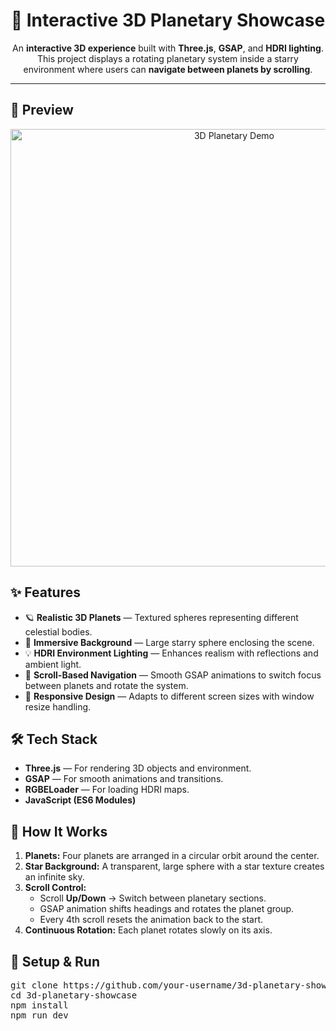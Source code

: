 <h1 align="center">🌌 Interactive 3D Planetary Showcase</h1>

<p align="center">
  An <b>interactive 3D experience</b> built with <b>Three.js</b>, <b>GSAP</b>, and <b>HDRI lighting</b>.  
  This project displays a rotating planetary system inside a starry environment where users can <b>navigate between planets by scrolling</b>.
</p>

<hr/>
<h2>📸 Preview</h2>
<p align="center">
  <img src="./assets/demo.gif" alt="3D Planetary Demo" width="700"/>
</p>
<h2>✨ Features</h2>
<ul>
  <li>🪐 <b>Realistic 3D Planets</b> — Textured spheres representing different celestial bodies.</li>
  <li>🌌 <b>Immersive Background</b> — Large starry sphere enclosing the scene.</li>
  <li>💡 <b>HDRI Environment Lighting</b> — Enhances realism with reflections and ambient light.</li>
  <li>🎡 <b>Scroll-Based Navigation</b> — Smooth GSAP animations to switch focus between planets and rotate the system.</li>
  <li>📱 <b>Responsive Design</b> — Adapts to different screen sizes with window resize handling.</li>
</ul>

<h2>🛠️ Tech Stack</h2>
<ul>
  <li><b>Three.js</b> — For rendering 3D objects and environment.</li>
  <li><b>GSAP</b> — For smooth animations and transitions.</li>
  <li><b>RGBELoader</b> — For loading HDRI maps.</li>
  <li><b>JavaScript (ES6 Modules)</b></li>
</ul>

<h2>🚀 How It Works</h2>
<ol>
  <li><b>Planets:</b> Four planets are arranged in a circular orbit around the center.</li>
  <li><b>Star Background:</b> A transparent, large sphere with a star texture creates an infinite sky.</li>
  <li><b>Scroll Control:</b>
    <ul>
      <li>Scroll <b>Up/Down</b> → Switch between planetary sections.</li>
      <li>GSAP animation shifts headings and rotates the planet group.</li>
      <li>Every 4th scroll resets the animation back to the start.</li>
    </ul>
  </li>
  <li><b>Continuous Rotation:</b> Each planet rotates slowly on its axis.</li>
</ol>

<h2>📂 Setup & Run</h2>
<pre>
git clone https://github.com/your-username/3d-planetary-showcase.git
cd 3d-planetary-showcase
npm install
npm run dev
</pre>

